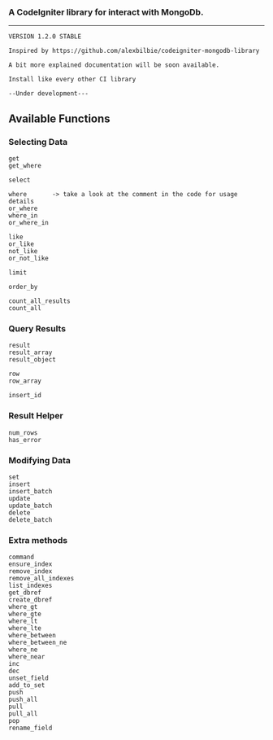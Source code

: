 ### A CodeIgniter library for interact with MongoDb.
---------------------------------------------------
	VERSION 1.2.0 STABLE
	
	Inspired by https://github.com/alexbilbie/codeigniter-mongodb-library
	
	A bit more explained documentation will be soon available.
	
	Install like every other CI library

	--Under development---

Available Functions
-------------------

### Selecting Data

	get					
	get_where		
	
	select				
	
	where		-> take a look at the comment in the code for usage details		
	or_where			
	where_in		
	or_where_in
	
	like			
	or_like				
	not_like		
	or_not_like			
	
	limit	
	
	order_by			
	
	count_all_results	
	count_all			

### Query Results

	result				
	result_array		
	result_object		
	
	row					
	row_array	

	insert_id		
	

### Result Helper

	num_rows
	has_error		

### Modifying Data

	set					
	insert				
	insert_batch		
	update				
	update_batch		
	delete
	delete_batch
	
### Extra methods
	command
	ensure_index
	remove_index
	remove_all_indexes
	list_indexes
	get_dbref
	create_dbref
	where_gt
	where_gte
	where_lt
	where_lte
	where_between
	where_between_ne
	where_ne
	where_near
	inc
	dec
	unset_field
	add_to_set
	push
	push_all
	pull
	pull_all
	pop
	rename_field
	
